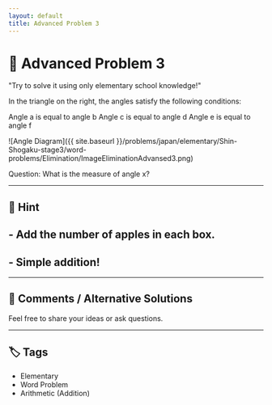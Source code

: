 ```yaml
---
layout: default
title: Advanced Problem 3
---
```


# 🧮 Advanced Problem 3

"Try to solve it using only elementary school knowledge!"

In the triangle on the right, the angles satisfy the following conditions:

Angle a is equal to angle b
Angle c is equal to angle d
Angle e is equal to angle f

![Angle Diagram]({{ site.baseurl }}/problems/japan/elementary/Shin-Shogaku-stage3/word-problems/Elimination/ImageEliminationAdvansed3.png)


Question:
What is the measure of angle x?

---

## 📝 Hint

## - Add the number of apples in each box.
## - Simple addition!

---

## 💬 Comments / Alternative Solutions

Feel free to share your ideas or ask questions.

---

## 🏷 Tags

- Elementary 
- Word Problem  
- Arithmetic (Addition)

